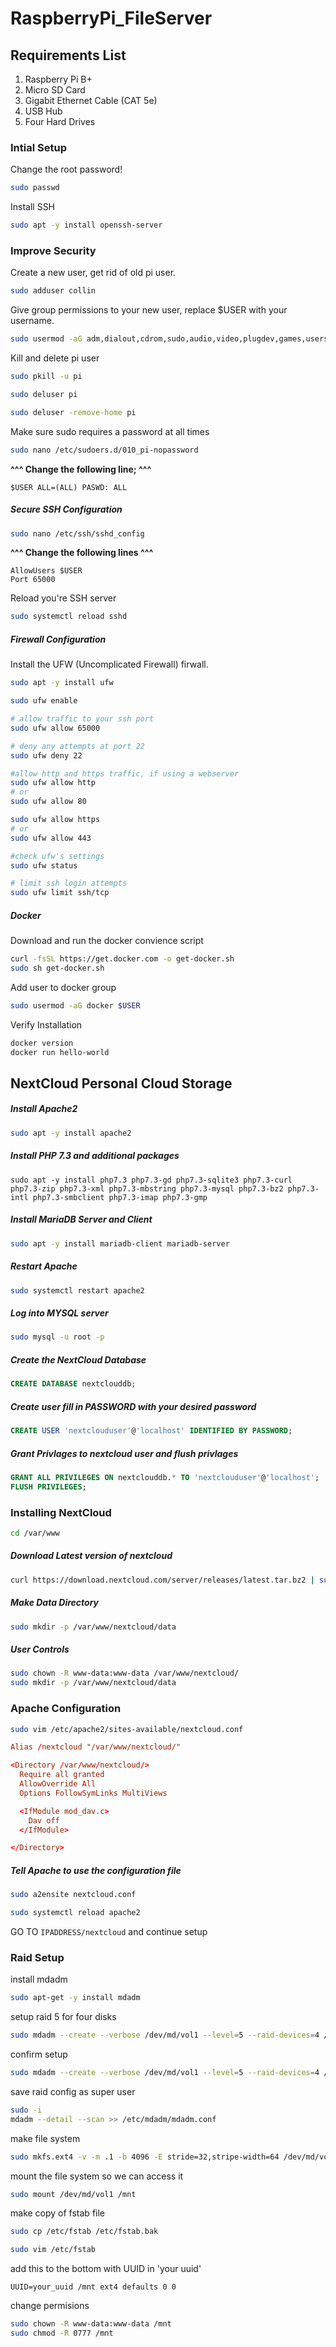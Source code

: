 # RaspberryPi_FileServer

## Requirements List
<ol>
  <li>Raspberry Pi B+</li>
  <li> Micro SD Card </li>
  <li> Gigabit Ethernet Cable (CAT 5e) </li>
  <li> USB Hub </li>
  <li> Four Hard Drives </li>
</ol>

### Intial Setup

Change the root password!
```bash
sudo passwd
```

Install SSH
```bash
sudo apt -y install openssh-server
```

### Improve Security
Create a new user, get rid of old pi user.
```bash
sudo adduser collin
```

Give group permissions to your new user, replace $USER with your username.
```bash
sudo usermod -aG adm,dialout,cdrom,sudo,audio,video,plugdev,games,users,input,netdev,gpio,i2c,spi $USER
```

Kill and delete pi user
```bash
sudo pkill -u pi

sudo deluser pi

sudo deluser -remove-home pi
```

Make sure sudo requires a password at all times
```bash
sudo nano /etc/sudoers.d/010_pi-nopassword
```
**^^^ Change the following line; ^^^**
```plain
$USER ALL=(ALL) PASWD: ALL
```

##### Secure SSH Configuration
```bash
sudo nano /etc/ssh/sshd_config 
```
**^^^ Change the following lines ^^^**
```plain
AllowUsers $USER
Port 65000
```

Reload you're SSH server
```bash
sudo systemctl reload sshd
```

##### Firewall Configuration
Install the UFW (Uncomplicated Firewall) firwall.
```bash
sudo apt -y install ufw

sudo ufw enable

# allow traffic to your ssh port
sudo ufw allow 65000

# deny any attempts at port 22
sudo ufw deny 22

#allow http and https traffic, if using a webserver
sudo ufw allow http
# or 
sudo ufw allow 80

sudo ufw allow https
# or
sudo ufw allow 443

#check ufw's settings
sudo ufw status

# limit ssh login attempts
sudo ufw limit ssh/tcp
```
##### Docker

Download and run the docker convience script
```bash
curl -fsSL https://get.docker.com -o get-docker.sh
sudo sh get-docker.sh
```
Add user to docker group 
```bash
sudo usermod -aG docker $USER
```

Verify Installation 
```bash
docker version
docker run hello-world
```

## NextCloud Personal Cloud Storage

##### Install Apache2
```bash
sudo apt -y install apache2
```

##### Install PHP 7.3 and additional packages
```
sudo apt -y install php7.3 php7.3-gd php7.3-sqlite3 php7.3-curl php7.3-zip php7.3-xml php7.3-mbstring php7.3-mysql php7.3-bz2 php7.3-intl php7.3-smbclient php7.3-imap php7.3-gmp
```

##### Install MariaDB Server and Client
```bash
sudo apt -y install mariadb-client mariadb-server
```

##### Restart Apache
```bash
sudo systemctl restart apache2
```

##### Log into MYSQL server
```bash
sudo mysql -u root -p
```

##### Create the NextCloud Database
```sql
CREATE DATABASE nextclouddb;
```

##### Create user fill in PASSWORD with your desired password
```sql
CREATE USER 'nextclouduser'@'localhost' IDENTIFIED BY PASSWORD;
```

##### Grant Privlages to nextcloud user and flush privlages
```sql
GRANT ALL PRIVILEGES ON nextclouddb.* TO 'nextclouduser'@'localhost';
FLUSH PRIVILEGES;
```

### Installing NextCloud
```bash
cd /var/www
```
##### Download Latest version of nextcloud
```bash
curl https://download.nextcloud.com/server/releases/latest.tar.bz2 | sudo tar -jxv
```

##### Make Data Directory
```bash
sudo mkdir -p /var/www/nextcloud/data
```

##### User Controls
```bash
sudo chown -R www-data:www-data /var/www/nextcloud/
sudo mkdir -p /var/www/nextcloud/data
```

### Apache Configuration 
```bash
sudo vim /etc/apache2/sites-available/nextcloud.conf
```

```conf
Alias /nextcloud "/var/www/nextcloud/"

<Directory /var/www/nextcloud/>
  Require all granted
  AllowOverride All
  Options FollowSymLinks MultiViews

  <IfModule mod_dav.c>
    Dav off
  </IfModule>

</Directory>
```

##### Tell Apache to use the configuration file
```bash
sudo a2ensite nextcloud.conf
```

```bash
sudo systemctl reload apache2
```

GO TO `IPADDRESS/nextcloud` and continue setup

### Raid Setup

install mdadm
```bash
sudo apt-get -y install mdadm
```

setup raid 5 for four disks
```bash
sudo mdadm --create --verbose /dev/md/vol1 --level=5 --raid-devices=4 /dev/sda /dev/sdb /dev/sdc /dev/sdd
```

confirm setup
```bash
sudo mdadm --create --verbose /dev/md/vol1 --level=5 --raid-devices=4 /dev/sda /dev/sdb /dev/sdc /dev/sdd
```

save raid config as super user
```bash
sudo -i
mdadm --detail --scan >> /etc/mdadm/mdadm.conf
```

make file system
```bash
sudo mkfs.ext4 -v -m .1 -b 4096 -E stride=32,stripe-width=64 /dev/md/vol1
```

mount the file system so we can access it
```bash
sudo mount /dev/md/vol1 /mnt
```

make copy of fstab file
```bash
sudo cp /etc/fstab /etc/fstab.bak
```

```bash
sudo vim /etc/fstab
```
add this to the bottom with UUID in 'your uuid'
```plain
UUID=your_uuid /mnt ext4 defaults 0 0
```

change permisions 
```bash
sudo chown -R www-data:www-data /mnt
sudo chmod -R 0777 /mnt
```

